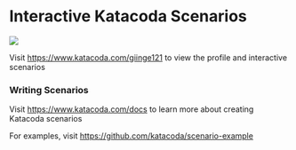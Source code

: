 # Interactive Katacoda Scenarios

[![](http://shields.katacoda.com/katacoda/giinge121/count.svg)](https://www.katacoda.com/giinge121 "Get your profile on Katacoda.com")

Visit https://www.katacoda.com/giinge121 to view the profile and interactive scenarios

### Writing Scenarios
Visit https://www.katacoda.com/docs to learn more about creating Katacoda scenarios

For examples, visit https://github.com/katacoda/scenario-example
